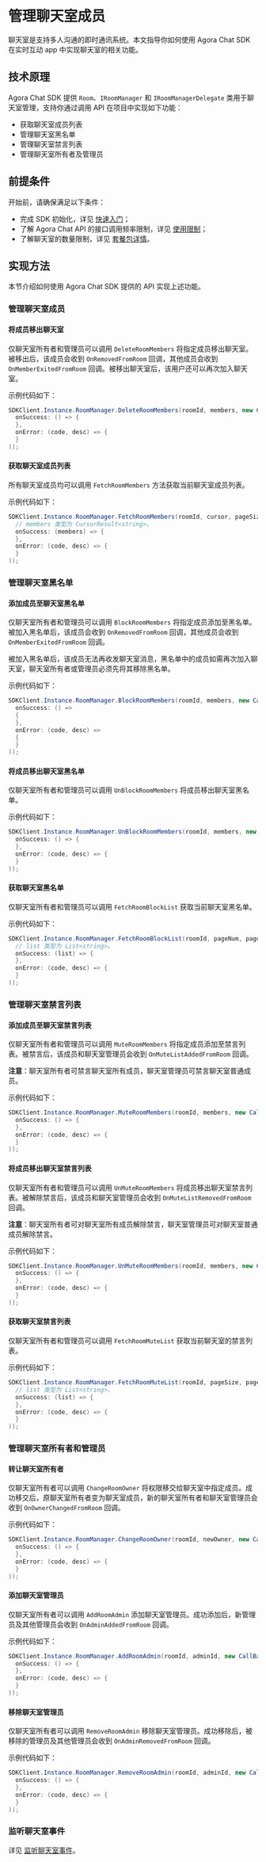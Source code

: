 # 管理聊天室成员

聊天室是支持多人沟通的即时通讯系统。本文指导你如何使用 Agora Chat SDK 在实时互动 app 中实现聊天室的相关功能。

## 技术原理

Agora Chat SDK 提供 `Room`、`IRoomManager` 和 `IRoomManagerDelegate` 类用于聊天室管理，支持你通过调用 API 在项目中实现如下功能：

- 获取聊天室成员列表
- 管理聊天室黑名单
- 管理聊天室禁言列表
- 管理聊天室所有者及管理员

## 前提条件

开始前，请确保满足以下条件：

- 完成 SDK 初始化，详见 [快速入门](https://docs-preprod.agora.io/cn/agora-chat/agora_chat_get_started_unity)；
- 了解 Agora Chat API 的接口调用频率限制，详见 [使用限制](https://docs-preprod.agora.io/cn/agora-chat/agora_chat_limitation_unity)；
- 了解聊天室的数量限制，详见 [套餐包详情](https://docs-preprod.agora.io/cn/agora-chat/agora_chat_plan)。

## 实现方法

本节介绍如何使用 Agora Chat SDK 提供的 API 实现上述功能。

### 管理聊天室成员

#### 将成员移出聊天室

仅聊天室所有者和管理员可以调用 `DeleteRoomMembers` 将指定成员移出聊天室。被移出后，该成员会收到 `OnRemovedFromRoom` 回调，其他成员会收到 `OnMemberExitedFromRoom` 回调。被移出聊天室后，该用户还可以再次加入聊天室。

示例代码如下：

```c#
SDKClient.Instance.RoomManager.DeleteRoomMembers(roomId, members, new CallBack(
  onSuccess: () => {
  },
  onError: (code, desc) => {
  }
));
```

#### 获取聊天室成员列表

所有聊天室成员均可以调用 `FetchRoomMembers` 方法获取当前聊天室成员列表。

示例代码如下：

```c#
SDKClient.Instance.RoomManager.FetchRoomMembers(roomId, cursor, pageSize, handle: new ValueCallBack<CursorResult<string>>(
  // members 类型为 CursorResult<string>。
  onSuccess: (members) => {
  },
  onError: (code, desc) => {
  }
));
```

### 管理聊天室黑名单

#### 添加成员至聊天室黑名单

仅聊天室所有者和管理员可以调用 `BlockRoomMembers` 将指定成员添加至黑名单。被加入黑名单后，该成员会收到 `OnRemovedFromRoom` 回调，其他成员会收到 `OnMemberExitedFromRoom` 回调。

被加入黑名单后，该成员无法再收发聊天室消息，黑名单中的成员如需再次加入聊天室，聊天室所有者或管理员必须先将其移除黑名单。

示例代码如下：

```c#
SDKClient.Instance.RoomManager.BlockRoomMembers(roomId, members, new CallBack(
  onSuccess: () =>
  {
  },
  onError: (code, desc) =>
  {
  }
));
```

#### 将成员移出聊天室黑名单

仅聊天室所有者和管理员可以调用 `UnBlockRoomMembers` 将成员移出聊天室黑名单。

示例代码如下：

```c#
SDKClient.Instance.RoomManager.UnBlockRoomMembers(roomId, members, new CallBack(
  onSuccess: () => {
  },
  onError: (code, desc) => {
  }
));
```

#### 获取聊天室黑名单

仅聊天室所有者和管理员可以调用 `FetchRoomBlockList` 获取当前聊天室黑名单。

示例代码如下：

```c#
SDKClient.Instance.RoomManager.FetchRoomBlockList(roomId, pageNum, pageSize, handle: new ValueCallBack<List<string>>(
  // list 类型为 List<string>。
  onSuccess: (list) => {
  },
  onError: (code, desc) => {
  }
));
```

### 管理聊天室禁言列表

#### 添加成员至聊天室禁言列表

仅聊天室所有者和管理员可以调用 `MuteRoomMembers` 将指定成员添加至禁言列表。被禁言后，该成员和聊天室管理员会收到 `OnMuteListAddedFromRoom` 回调。

**注意**：聊天室所有者可禁言聊天室所有成员，聊天室管理员可禁言聊天室普通成员。

示例代码如下：

```c#
SDKClient.Instance.RoomManager.MuteRoomMembers(roomId, members, new CallBack(
  onSuccess: () => {
  },
  onError: (code, desc) => {
  }
));
```

#### 将成员移出聊天室禁言列表

仅聊天室所有者和管理员可以调用 `UnMuteRoomMembers` 将成员移出聊天室禁言列表。被解除禁言后，该成员和聊天室管理员会收到 `OnMuteListRemovedFromRoom` 回调。

**注意**：聊天室所有者可对聊天室所有成员解除禁言，聊天室管理员可对聊天室普通成员解除禁言。

示例代码如下：

```c#
SDKClient.Instance.RoomManager.UnMuteRoomMembers(roomId, members, new CallBack(
  onSuccess: () => {
  },
  onError: (code, desc) => {
  }
));
```

#### 获取聊天室禁言列表

仅聊天室所有者和管理员可以调用 `FetchRoomMuteList` 获取当前聊天室的禁言列表。

示例代码如下：

```c#
SDKClient.Instance.RoomManager.FetchRoomMuteList(roomId, pageSize, pageNum, handle: new ValueCallBack<List<string>>(
  // list 类型为 List<string>。
  onSuccess: (list) => {
  },
  onError: (code, desc) => {
  }
));
```

### 管理聊天室所有者和管理员

#### 转让聊天室所有者

仅聊天室所有者可以调用 `ChangeRoomOwner` 将权限移交给聊天室中指定成员。成功移交后，原聊天室所有者变为聊天室成员，新的聊天室所有者和聊天室管理员会收到 `OnOwnerChangedFromRoom` 回调。

示例代码如下：

```c#
SDKClient.Instance.RoomManager.ChangeRoomOwner(roomId, newOwner, new CallBack(
  onSuccess: () => {
  },
  onError: (code, desc) => {
  }
));
```

#### 添加聊天室管理员

仅聊天室所有者可以调用 `AddRoomAdmin` 添加聊天室管理员。成功添加后，新管理员及其他管理员会收到 `OnAdminAddedFromRoom` 回调。

示例代码如下：

```c#
SDKClient.Instance.RoomManager.AddRoomAdmin(roomId, adminId, new CallBack(
  onSuccess: () => {
  },
  onError: (code, desc) => {
  }
));
```

#### 移除聊天室管理员

仅聊天室所有者可以调用 `RemoveRoomAdmin` 移除聊天室管理员。成功移除后，被移除的管理员及其他管理员会收到 `OnAdminRemovedFromRoom` 回调。

示例代码如下：

```c#
SDKClient.Instance.RoomManager.RemoveRoomAdmin(roomId, adminId, new CallBack(
  onSuccess: () => {
  },
  onError: (code, desc) => {
  }
));
```

### 监听聊天室事件

详见 [监听聊天室事件](https://docs-preprod.agora.io/cn/null/agora_chat_chatroom_unity?platform=Unity#%E7%9B%91%E5%90%AC%E8%81%8A%E5%A4%A9%E5%AE%A4%E4%BA%8B%E4%BB%B6)。